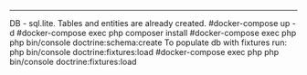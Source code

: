 
--------------
DB - sql.lite.
Tables and entities are already created. 
#docker-compose up -d
#docker-compose exec php composer install 
#docker-compose exec php php bin/console doctrine:schema:create
To populate db with fixtures run: php bin/console doctrine:fixtures:load
#docker-compose exec php php bin/console doctrine:fixtures:load
